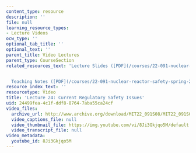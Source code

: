 ```yaml
---
content_type: resource
description: ''
file: null
learning_resource_types:
- Lecture Videos
ocw_type: ''
optional_tab_title: ''
optional_text: ''
parent_title: Video Lectures
parent_type: CourseSection
related_resources_text: 'Lecture Slides ([PDF](/courses/22-091-nuclear-reactor-safety-spring-2008/resources/mit22_091s08_lec24_2))


  Teaching Notes ([PDF](/courses/22-091-nuclear-reactor-safety-spring-2008/resources/mit22_091s08_lec24note))'
resource_index_text: ''
resourcetype: Video
title: 'Lecture 24: Current Regulatory Safety Issues'
uid: 24499fea-4c1f-ddf8-8764-7aba55ca24cf
video_files:
  archive_url: http://www.archive.org/download/MIT22_091S08/MIT22_091S08lec24_300k.mp4
  video_captions_file: null
  video_thumbnail_file: https://img.youtube.com/vi/8Ji3Gkjqo5M/default.jpg
  video_transcript_file: null
video_metadata:
  youtube_id: 8Ji3Gkjqo5M
---
```

